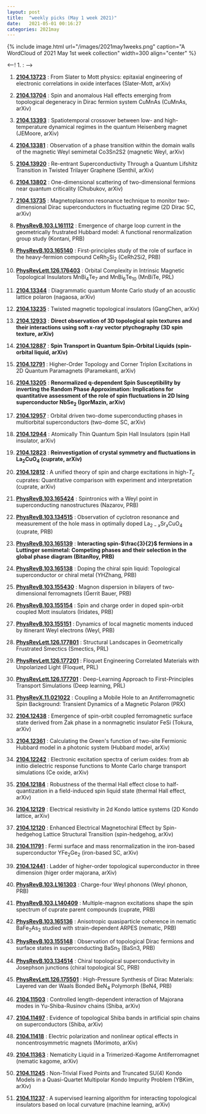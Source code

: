 ```yaml
---
layout: post
title:  "weekly picks (May 1 week 2021)"
date:   2021-05-01 00:16:27
categories: 2021may
---
```


{% include image.html url="/images/2021may1weeks.png" caption="A WordCloud of 2021 May 1st week collection" width=300 align="center" %}


<--! 1. **[]()** : -->


1. **[2104.13723](http://arxiv.org/abs/2104.13723)** : From Slater to Mott physics: epitaxial engineering of electronic correlations in oxide interfaces (Slater-Mott, arXiv)

1. **[2104.13704](http://arxiv.org/abs/2104.13704)** : Spin and anomalous Hall effects emerging from topological degeneracy in Dirac fermion system CuMnAs (CuMnAs, arXiv)

1. **[2104.13393](http://arxiv.org/abs/2104.13393)** : Spatiotemporal crossover between low- and high-temperature dynamical regimes in the quantum Heisenberg magnet (JEMoore, arXiv)

1. **[2104.13381](http://arxiv.org/abs/2104.13381)** : Observation of a phase transition within the domain walls of the magnetic Weyl semimetal Co3Sn2S2 (magnetic Weyl, arXiv)

1. **[2104.13920](http://arxiv.org/abs/2104.13920)** : Re-entrant Superconductivity Through a Quantum Lifshitz Transition in Twisted Trilayer Graphene (Senthil, arXiv)

1. **[2104.13802](http://arxiv.org/abs/2104.13802)** : One-dimensional scattering of two-dimensional fermions near quantum criticality (Chubukov, arXiv)

1. **[2104.13735](http://arxiv.org/abs/2104.13735)** : Magnetoplasmon resonance technique to monitor two-dimensional Dirac superconductors in fluctuating regime (2D Dirac SC, arXiv)


1. **[PhysRevB.103.L161112](https://link.aps.org/doi/10.1103/PhysRevB.103.L161112)** : Emergence of charge loop current in the geometrically frustrated Hubbard model: A functional renormalization group study (Kontani, PRB)

1. **[PhysRevB.103.165140](https://link.aps.org/doi/10.1103/PhysRevB.103.165140)** : First-principles study of the role of surface in the heavy-fermion compound ${\mathrm{CeRh}}_{2}{\mathrm{Si}}_{2}$ (CeRh2Si2, PRB)

1. **[PhysRevLett.126.176403](https://link.aps.org/doi/10.1103/PhysRevLett.126.176403)** : Orbital Complexity in Intrinsic Magnetic Topological Insulators ${\mathrm{MnBi}}_{4}{\mathrm{Te}}_{7}$ and ${\mathrm{MnBi}}_{6}{\mathrm{Te}}_{10}$ (MnBiTe, PRL)

1. **[2104.13344](http://arxiv.org/abs/2104.13344)** : Diagrammatic quantum Monte Carlo study of an acoustic lattice polaron (nagaosa, arXiv) 


1. **[2104.13235](http://arxiv.org/abs/2104.13235)** : Twisted magnetic topological insulators (GangChen, arXiv)

1. **[2104.12933](http://arxiv.org/abs/2104.12933)** : **Direct observation of 3D topological spin textures and their interactions using soft x-ray vector ptychography (3D spin texture, arXiv)**

1. **[2104.12887](http://arxiv.org/abs/2104.12887)** : **Spin Transport in Quantum Spin-Orbital Liquids (spin-orbital liquid, arXiv)**

1. **[2104.12791](http://arxiv.org/abs/2104.12791)** : Higher-Order Topology and Corner Triplon Excitations in 2D Quantum Paramagnets (Paramekanti, arXiv)

1. **[2104.13205](http://arxiv.org/abs/2104.13205)** : **Renormalized q-dependent Spin Susceptibility by inverting the Random Phase Approximation: Implications for quantitative assessment of the role of spin fluctuations in 2D Ising superconductor NbSe$_{2}$ (IgorMazin, arXiv)**

1. **[2104.12957](http://arxiv.org/abs/2104.12957)** : Orbital driven two-dome superconducting phases in multiorbital superconductors (two-dome SC, arXiv)

1. **[2104.12944](http://arxiv.org/abs/2104.12944)** : Atomically Thin Quantum Spin Hall Insulators (spin Hall insulator, arXiv)

1. **[2104.12823](http://arxiv.org/abs/2104.12823)** : **Reinvestigation of crystal symmetry and fluctuations in La$_2$CuO$_4$ (cuprate, arXiv)**

1. **[2104.12812](http://arxiv.org/abs/2104.12812)** : A unified theory of spin and charge excitations in high-$T_c$ cuprates: Quantitative comparison with experiment and interpretation (cuprate, arXiv)


1. **[PhysRevB.103.165424](https://link.aps.org/doi/10.1103/PhysRevB.103.165424)** : Spintronics with a Weyl point in superconducting nanostructures (Nazarov, PRB)

1. **[PhysRevB.103.134515](https://link.aps.org/doi/10.1103/PhysRevB.103.134515)** : Observation of cyclotron resonance and measurement of the hole mass in optimally doped ${\mathrm{La}}_{2\ensuremath{-}x}{\mathrm{Sr}}_{x}{\mathrm{CuO}}_{4}$ (cuprate, PRB)

1. **[PhysRevB.103.165139](https://link.aps.org/doi/10.1103/PhysRevB.103.165139)** : **Interacting spin-$\frac{3}{2}$ fermions in a Luttinger semimetal: Competing phases and their selection in the global phase diagram (BitanRoy, PRB)**

1. **[PhysRevB.103.165138](https://link.aps.org/doi/10.1103/PhysRevB.103.165138)** : Doping the chiral spin liquid: Topological superconductor or chiral metal (YHZhang, PRB)

1. **[PhysRevB.103.155430](https://link.aps.org/doi/10.1103/PhysRevB.103.155430)** : Magnon dispersion in bilayers of two-dimensional ferromagnets (Gerrit Bauer, PRB)

1. **[PhysRevB.103.155154](https://link.aps.org/doi/10.1103/PhysRevB.103.155154)** : Spin and charge order in doped spin-orbit coupled Mott insulators (Iridates, PRB)

1. **[PhysRevB.103.155151](https://link.aps.org/doi/10.1103/PhysRevB.103.155151)** : Dynamics of local magnetic moments induced by itinerant Weyl electrons (Weyl, PRB)

1. **[PhysRevLett.126.177801](https://link.aps.org/doi/10.1103/PhysRevLett.126.177801)** : Structural Landscapes in Geometrically Frustrated Smectics (Smectics, PRL)

1. **[PhysRevLett.126.177201](https://link.aps.org/doi/10.1103/PhysRevLett.126.177201)** : Floquet Engineering Correlated Materials with Unpolarized Light (Floquet, PRL)

1. **[PhysRevLett.126.177701](https://link.aps.org/doi/10.1103/PhysRevLett.126.177701)** : Deep-Learning Approach to First-Principles Transport Simulations (Deep learning, PRL)

1. **[PhysRevX.11.021022](https://link.aps.org/doi/10.1103/PhysRevX.11.021022)** : Coupling a Mobile Hole to an Antiferromagnetic Spin Background: Transient Dynamics of a Magnetic Polaron (PRX)

1. **[2104.12438](http://arxiv.org/abs/2104.12438)** : Emergence of spin-orbit coupled ferromagnetic surface state derived from Zak phase in a nonmagnetic insulator FeSi (Tokura, arXiv)

1. **[2104.12361](http://arxiv.org/abs/2104.12361)** : Calculating the Green's function of two-site Fermionic Hubbard model in a photonic system (Hubbard model, arXiv)

1. **[2104.12242](http://arxiv.org/abs/2104.12242)** : Electronic excitation spectra of cerium oxides: from ab initio dielectric response functions to Monte Carlo charge transport simulations (Ce oxide, arXiv)

1. **[2104.12184](http://arxiv.org/abs/2104.12184)** : Robustness of the thermal Hall effect close to half-quantization in a field-induced spin liquid state (thermal Hall effect, arXiv)

1. **[2104.12129](http://arxiv.org/abs/2104.12129)** : Electrical resistivity in 2d Kondo lattice systems (2D Kondo lattice, arXiv)

1. **[2104.12120](http://arxiv.org/abs/2104.12120)** : Enhanced Electrical Magnetochiral Effect by Spin-hedgehog Lattice Structural Transition (spin-hedgehog, arXiv)

1. **[2104.11791](http://arxiv.org/abs/2104.11791)** : Fermi surface and mass renormalization in the iron-based superconductor YFe$_2$Ge$_2$ (iron-based SC, arXiv)

1. **[2104.12441](http://arxiv.org/abs/2104.12441)** : Ladder of higher-order topological superconductor in three dimension (higer order majorana, arXiv)


1. **[PhysRevB.103.L161303](https://link.aps.org/doi/10.1103/PhysRevB.103.L161303)** : Charge-four Weyl phonons (Weyl phonon, PRB)

1. **[PhysRevB.103.L140409](https://link.aps.org/doi/10.1103/PhysRevB.103.L140409)** : Multiple-magnon excitations shape the spin spectrum of cuprate parent compounds (cuprate, PRB)

1. **[PhysRevB.103.165136](https://link.aps.org/doi/10.1103/PhysRevB.103.165136)** : Anisotropic quasiparticle coherence in nematic ${\mathrm{BaFe}}_{2}{\mathrm{As}}_{2}$ studied with strain-dependent ARPES (nematic, PRB)

1. **[PhysRevB.103.155148](https://link.aps.org/doi/10.1103/PhysRevB.103.155148)** : Observation of topological Dirac fermions and surface states in superconducting $\mathrm{Ba}{\mathrm{Sn}}_{3}$ (BaSn3, PRB)

1. **[PhysRevB.103.134514](https://link.aps.org/doi/10.1103/PhysRevB.103.134514)** : Chiral topological superconductivity in Josephson junctions (chiral topological SC, PRB)

1. **[PhysRevLett.126.175501](https://link.aps.org/doi/10.1103/PhysRevLett.126.175501)** : High-Pressure Synthesis of Dirac Materials: Layered van der Waals Bonded ${\mathrm{BeN}}_{4}$ Polymorph (BeN4, PRB)

1. **[2104.11503](http://arxiv.org/abs/2104.11503)** : Controlled length-dependent interaction of Majorana modes in Yu-Shiba-Rusinov chains (Shiba, arXiv)

1. **[2104.11497](http://arxiv.org/abs/2104.11497)** : Evidence of topological Shiba bands in artificial spin chains on superconductors (Shiba, arXiv)

1. **[2104.11418](http://arxiv.org/abs/2104.11418)** : Electric polarization and nonlinear optical effects in noncentrosymmetric magnets (Morimoto, arXiv)

1. **[2104.11363](http://arxiv.org/abs/2104.11363)** : Nematicity Liquid in a Trimerized-Kagome Antiferromagnet (nematic kagome, arXiv)

1. **[2104.11245](http://arxiv.org/abs/2104.11245)** : Non-Trivial Fixed Points and Truncated SU(4) Kondo Models in a Quasi-Quartet Multipolar Kondo Impurity Problem (YBKim, arXiv)

1. **[2104.11237](http://arxiv.org/abs/2104.11237)** : A supervised learning algorithm for interacting topological insulators based on local curvature (machine learning, arXiv)

